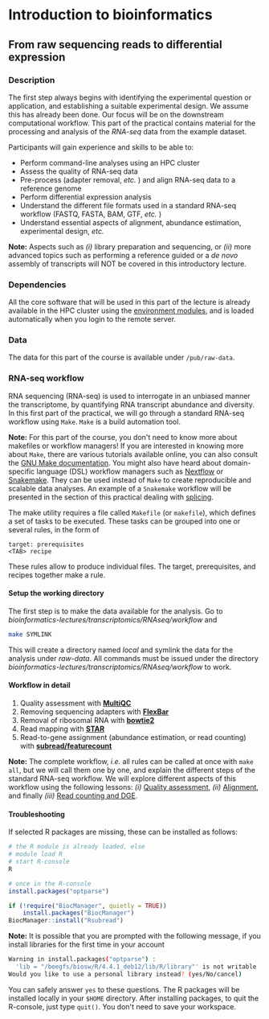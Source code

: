 # Introduction to bioinformatics

## From raw sequencing reads to differential expression

### Description

The first step always begins with identifying the experimental question or application, and establishing a suitable experimental design. We assume this has already been done. Our focus will be on the downstream computational workflow. This part of the practical contains material for the processing and analysis of the *RNA-seq* data from the example dataset.

Participants will gain experience and skills to be able to:

* Perform command-line analyses using an HPC cluster
* Assess the quality of RNA-seq data
* Pre-process (adapter removal, *etc.* ) and align RNA-seq data to a reference genome
* Perform differential expression analysis
* Understand the different file formats used in a standard RNA-seq workflow (FASTQ, FASTA, BAM, GTF, *etc.* )
* Understand essential aspects of alignment, abundance estimation, experimental design, *etc.*

**Note:** Aspects such as *(i)* library preparation and sequencing, or *(ii)* more advanced topics such as performing a reference guided or a *de novo* assembly of transcripts will NOT be covered in this introductory lecture.

### Dependencies

All the core software that will be used in this part of the lecture is already available in the HPC cluster using the [environment modules](http://modules.sourceforge.net/), and is loaded automatically when you login to the remote server.

### Data

The data for this part of the course is available under `/pub/raw-data`.


### RNA-seq workflow

RNA sequencing (RNA-seq) is used to interrogate in an unbiased manner the transcriptome, by quantifying RNA transcript abundance and diversity.
In this first part of the practical, we will go through a standard RNA-seq workflow using `Make`. `Make` is a build automation tool. 

**Note:** For this part of the course, you don't need to know more about makefiles or workflow managers! If you are interested in knowing more about `Make`, there are various tutorials available online, you can also consult the [GNU Make documentation](https://www.gnu.org/software/make/manual). You might also have heard about domain-specific language (DSL) workflow managers such as [Nextflow](https://www.nextflow.io) or [Snakemake](https://snakemake.readthedocs.io/en/stable). They can be used instead of `Make` to create reproducible and scalable data analyses. An example of a `Snakemake` workflow will be presented in the section of this practical dealing with [splicing](../Splicing/README.md).

The make utility requires a file called `Makefile` (or `makefile`), which defines a set of tasks to be executed. These tasks can be grouped into one or several rules, in the form of

```
target: prerequisites
<TAB> recipe
```

These rules allow to produce individual files. The target, prerequisites, and recipes together make a rule. 

#### Setup the working directory

The first step is to make the data available for the analysis. Go to *bioinformatics-lectures/transcriptomics/RNAseq/workflow* and 

```bash
make SYMLINK
```

This will create a directory named *local* and symlink the data for the analysis under *raw-data*. All commands must be issued
under the directory *bioinformatics-lectures/transcriptomics/RNAseq/workflow* to work.


#### Workflow in detail

1. Quality assessment with [**MultiQC**](https://multiqc.info/)
2. Removing sequencing adapters with [**FlexBar**](https://github.com/seqan/flexbar)
3. Removal of ribosomal RNA with  [**bowtie2**](https://github.com/BenLangmead/bowtie2)
4. Read mapping with  [**STAR**](https://github.com/alexdobin/STAR)
5. Read-to-gene assignment (abundance estimation, or read counting) with [**subread/featurecount**](http://subread.sourceforge.net/)

**Note:** The complete workflow, *i.e.* all rules can be called at once with `make all`, but we will call them one by one, and explain the different steps of the standard RNA-seq workflow. We will explore different aspects of this workflow using the following lessons: *(i)* [Quality assessment](lessons/quality_assessment.md), *(ii)* [Alignment](lessons/alignment.md), and finally *(iii)* [Read counting and DGE](lessons/dge.md).

#### Troubleshooting

If selected R packages are missing, these can be installed as follows:

```bash
# the R module is already loaded, else 
# module load R
# start R-console
R
```

```R
# once in the R-console
install.packages("optparse")

if (!require("BiocManager", quietly = TRUE))
    install.packages("BiocManager")
BiocManager::install("Rsubread")
```

**Note:** It is possible that you are prompted with the following message, if you install libraries for the first time in your account

```bash
Warning in install.packages("optparse") :
  'lib = "/beegfs/biosw/R/4.4.1_deb12/lib/R/library"' is not writable
Would you like to use a personal library instead? (yes/No/cancel) 
```

You can safely answer `yes` to these questions. The R packages will be installed locally in your `$HOME` directory.
After installing packages, to quit the R-console, just type `quit()`. You don't need to save your workspace.
